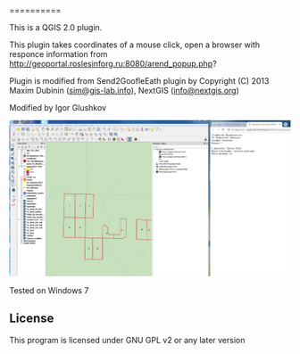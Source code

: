 
==========

This is a QGIS 2.0 plugin.

This plugin takes coordinates of a mouse click, open a browser with responce information from http://geoportal.roslesinforg.ru:8080/arend_popup.php? 


Plugin is modified from Send2GoofleEath plugin by
Copyright (C) 2013 Maxim Dubinin (sim@gis-lab.info), NextGIS (info@nextgis.org)


Modified by Igor Glushkov

![](scr.png)

Tested on Windows 7

License
-------------
This program is licensed under GNU GPL v2 or any later version



